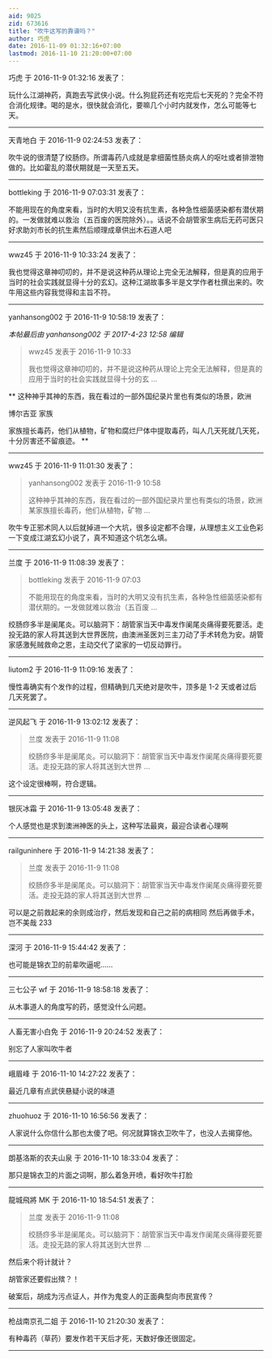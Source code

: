 ```yaml
---
aid: 9025
zid: 673616
title: "吹牛这写的靠谱吗？"
author: 巧虎
date: 2016-11-09 01:32:16+07:00
lastmod: 2016-11-10 21:20:00+07:00
---
```


巧虎 于 2016-11-9 01:32:16 发表了：

玩什么江湖神药，真跑去写武侠小说。什么狗屁药还有吃完后七天死的？完全不符合消化规律。喝的是水，很快就会消化，要嘛几个小时内就发作，怎么可能等七天。

---

天青地白 于 2016-11-9 02:24:53 发表了：

吹牛说的很清楚了绞肠痧。所谓毒药八成就是拿细菌性肠炎病人的呕吐或者排泄物做的。比如霍乱的潜伏期就是一天至五天。

---

bottleking 于 2016-11-9 07:03:31 发表了：

不能用现在的角度来看，当时的大明又没有抗生素，各种急性细菌感染都有潜伏期的。一发做就难以救治（五百废的医院除外）。。话说不会胡管家生病后无药可医只好求助刘市长的抗生素然后顺理成章供出木石道人吧

---

wwz45 于 2016-11-9 10:33:24 发表了：

我也觉得这章神叨叨的，并不是说这种药从理论上完全无法解释，但是真的应用于当时的社会实践就显得十分的玄幻。这种江湖故事多半是文学作者杜撰出来的。吹牛用这些内容我觉得和主旨不符。

---

yanhansong002 于 2016-11-9 10:58:19 发表了：

_本帖最后由 yanhansong002 于 2017-4-23 12:58 编辑_

> wwz45 发表于 2016-11-9 10:33
>
> 我也觉得这章神叨叨的，并不是说这种药从理论上完全无法解释，但是真的应用于当时的社会实践就显得十分的玄 ...

\*\*
这种神乎其神的东西，我在看过的一部外国纪录片里也有类似的场景，欧洲

博尔吉亚
家族

家族擅长毒药，他们从植物，矿物和腐烂尸体中提取毒药，叫人几天死就几天死，十分厉害还不留痕迹。
\*\*

---

wwz45 于 2016-11-9 11:01:30 发表了：

> yanhansong002 发表于 2016-11-9 10:58
>
> 这种神乎其神的东西，我在看过的一部外国纪录片里也有类似的场景，欧洲某家族擅长毒药，他们从植物，矿物 ...

吹牛专正邪术同人以后就掉进一个大坑，很多设定都不合理，从理想主义工业色彩一下变成江湖玄幻小说了，真不知道这个坑怎么填。

---

兰度 于 2016-11-9 11:08:39 发表了：

> bottleking 发表于 2016-11-9 07:03
>
> 不能用现在的角度来看，当时的大明又没有抗生素，各种急性细菌感染都有潜伏期的。一发做就难以救治（五百废 ...

绞肠痧多半是阑尾炎。可以脑洞下：胡管家当天中毒发作阑尾炎痛得要死要活。走投无路的家人将其送到大世界医院，由澳洲圣医刘三主刀动了手术转危为安。胡管家感激髡贼救命之恩，主动交代了梁家的一切反动罪行。

---

liutom2 于 2016-11-9 11:09:16 发表了：

慢性毒确实有个发作的过程，但精确到几天绝对是吹牛，顶多是 1-2 天或者过后几天死罢了。

---

逆风起飞 于 2016-11-9 13:02:12 发表了：

> 兰度 发表于 2016-11-9 11:08
>
> 绞肠痧多半是阑尾炎。可以脑洞下：胡管家当天中毒发作阑尾炎痛得要死要活。走投无路的家人将其送到大世界 ...

这个设定很棒啊，符合逻辑。

---

银灰冰霜 于 2016-11-9 13:05:48 发表了：

个人感觉也是求到澳洲神医的头上，这种写法最爽，最迎合读者心理啊

---

railguninhere 于 2016-11-9 14:21:38 发表了：

> 兰度 发表于 2016-11-9 11:08
>
> 绞肠痧多半是阑尾炎。可以脑洞下：胡管家当天中毒发作阑尾炎痛得要死要活。走投无路的家人将其送到大世界 ...

可以是之前救起来的余则成治疗，然后发现和自己之前的病相同 然后再做手术，岂不美哉 233

---

深河 于 2016-11-9 15:44:42 发表了：

也可能是锦衣卫的前辈吹逼呢……

---

三七公子 wf 于 2016-11-9 18:58:18 发表了：

从木事道人的角度写的药，感觉没什么问题。

---

人畜无害小白免 于 2016-11-9 20:24:52 发表了：

别忘了人家叫吹牛者

---

峨眉峰 于 2016-11-10 14:27:22 发表了：

最近几章有点武侠悬疑小说的味道

---

zhuohuoz 于 2016-11-10 16:56:56 发表了：

人家说什么你信什么那也太傻了吧。何况就算锦衣卫吹牛了，也没人去揭穿他。

---

朗基洛斯的农夫山泉 于 2016-11-10 18:33:04 发表了：

那只是锦衣卫的片面之词啊，那么着急开喷，看好吹牛打脸

---

龍城飛將 MK 于 2016-11-10 18:54:51 发表了：

> 兰度 发表于 2016-11-9 11:08
>
> 绞肠痧多半是阑尾炎。可以脑洞下：胡管家当天中毒发作阑尾炎痛得要死要活。走投无路的家人将其送到大世界 ...

然后来个将计就计？

胡管家还要假出殡？！

破案后，胡成为污点证人，并作为鬼变人的正面典型向市民宣传？

---

枪战南京孔二姐 于 2016-11-10 21:20:30 发表了：

有种毒药（草药）要发作若干天后才死，天数好像还很固定。

---
